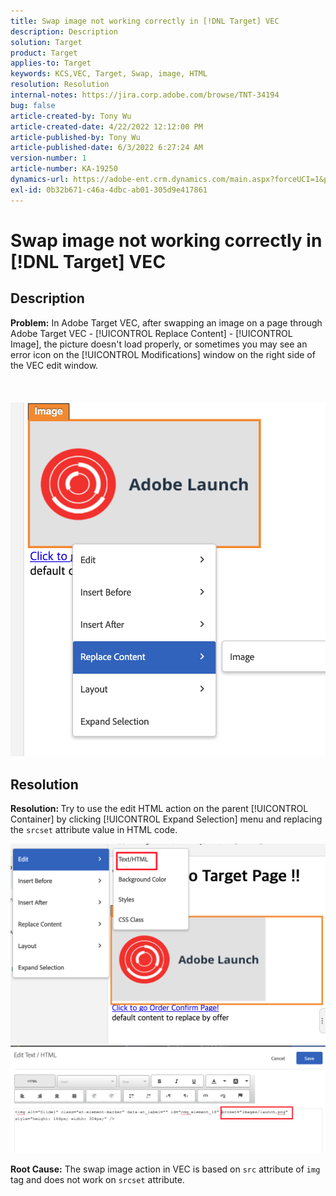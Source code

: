 ```yaml
---
title: Swap image not working correctly in [!DNL Target] VEC
description: Description
solution: Target
product: Target
applies-to: Target
keywords: KCS,VEC, Target, Swap, image, HTML
resolution: Resolution
internal-notes: https://jira.corp.adobe.com/browse/TNT-34194
bug: false
article-created-by: Tony Wu
article-created-date: 4/22/2022 12:12:00 PM
article-published-by: Tony Wu
article-published-date: 6/3/2022 6:27:24 AM
version-number: 1
article-number: KA-19250
dynamics-url: https://adobe-ent.crm.dynamics.com/main.aspx?forceUCI=1&pagetype=entityrecord&etn=knowledgearticle&id=9107d060-35c2-ec11-983e-0022480ab970
exl-id: 0b32b671-c46a-4dbc-ab01-305d9e417861
---
```

# Swap image not working correctly in [!DNL Target] VEC

## Description

<b>Problem:</b> In Adobe Target VEC, after swapping an image on a page through Adobe Target VEC - [!UICONTROL Replace Content] - [!UICONTROL Image], the picture doesn't load properly, or sometimes you may see an error icon on the [!UICONTROL Modifications] window on the right side of the VEC edit window.<br><br> <br><br>![](assets/___dfd13de3-36c2-ec11-983e-0022480ab970___.png)

## Resolution




<b>Resolution: </b>Try to use the edit HTML action on the parent [!UICONTROL Container] by clicking [!UICONTROL Expand Selection] menu and replacing the `srcset` attribute value in HTML code.

![](assets/0776b561-36c2-ec11-983e-0022480ab970.png)![](assets/e63bb087-36c2-ec11-983e-0022480ab970.png)





<b>Root Cause:</b> The swap image action in VEC is based on `src` attribute of `img` tag and does not work on `srcset` attribute.
